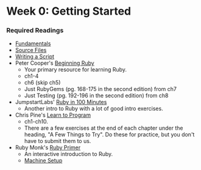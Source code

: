 # Week 0: Getting Started

### Required Readings
- [Fundamentals][fundamentals]
- [Source Files][source-files]
- [Writing a Script][writing-a-script]
- Peter Cooper's [Beginning Ruby][beginning-ruby]
  - Your primary resource for learning Ruby.
  - ch1-4
  - ch6 (skip ch5)
  - Just RubyGems (pg. 168-175 in the second edition) from ch7
  - Just Testing (pg. 192-196 in the second edition) from ch8
- JumpstartLabs' [Ruby in 100 Minutes][jumpstart-ruby]
  - Another intro to Ruby with a lot of good intro exercises.
- Chris Pine's [Learn to Program][learn-to-program]
  - ch1-ch10.
  - There are a few exercises at the end of each chapter under the
    heading, "A Few Things to Try". Do these for practice, but you
    don't have to submit them to us.
- Ruby Monk's [Ruby Primer][ruby-monk]
  - An interactive introduction to Ruby.
  - [Machine Setup][machine-setup]

[fundamentals]: ./readings/fundamentals.md
[source-files]: ./readings/source-files.md
[writing-a-script]: ./readings/writing-a-script.md
[machine-setup]: ./environment-setup.md
[beginning-ruby]: http://beginningruby.org/
[cli-hard-way]: http://cli.learncodethehardway.org/book/
[jumpstart-ruby]: http://tutorials.jumpstartlab.com/projects/ruby_in_100_minutes.html
[learn-to-program]: http://filepi.com/i/kF0llED
[ruby-monk]: http://rubymonk.com/learning/books/1
